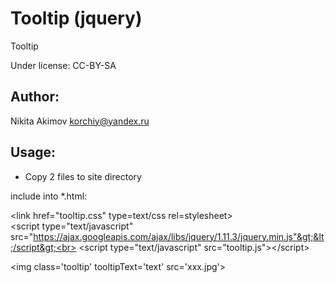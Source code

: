 # Tooltip (jquery)

Tooltip

Under license: CC-BY-SA

Author:
---
Nikita Akimov
korchiy@yandex.ru

Usage:
---
- Copy 2 files to site directory

include into *.html:

&lt;link href="tooltip.css" type=text/css rel=stylesheet&gt;<br>
&lt;script type="text/javascript" src="https://ajax.googleapis.com/ajax/libs/jquery/1.11.3/jquery.min.js"&gt;&lt;/script&gt;<br>
&lt;script type="text/javascript" src="tooltip.js"&gt;&lt;/script&gt;<p>
&lt;img class='tooltip' tooltipText='text' src='xxx.jpg'&gt;
